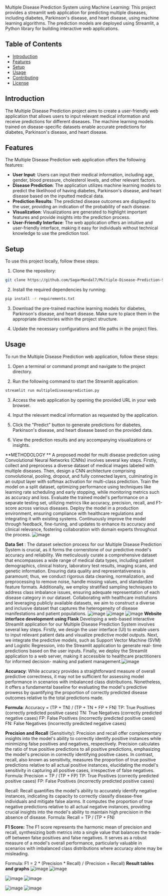 



Multiple Disease Prediction System using Machine Learning: This project provides a streamlit web application for predicting multiple diseases, including diabetes, Parkinson's disease, and heart disease, using machine learning algorithms. The prediction models are deployed using Streamlit, a Python library for building interactive web applications.

## Table of Contents

- [Introduction](#introduction)
- [Features](#features)
- [Setup](#setup)
- [Usage](#usage)
- [Contributing](#contributing)
- [License](#license)

## Introduction

The Multiple Disease Prediction project aims to create a user-friendly web application that allows users to input relevant medical information and receive predictions for different diseases. The machine learning models trained on disease-specific datasets enable accurate predictions for diabetes, Parkinson's disease, and heart disease.

## Features

The Multiple Disease Prediction web application offers the following features:

- **User Input**: Users can input their medical information, including age, gender, blood pressure, cholesterol levels, and other relevant factors.
- **Disease Prediction**: The application utilizes machine learning models to predict the likelihood of having diabetes, Parkinson's disease, and heart disease based on the inputted medical data.
- **Prediction Results**: The predicted disease outcomes are displayed to the user, providing an indication of the probability of each disease.
- **Visualization**: Visualizations are generated to highlight important features and provide insights into the prediction process.
- **User-Friendly Interface**: The web application offers an intuitive and user-friendly interface, making it easy for individuals without technical knowledge to use the prediction tool.

## Setup

To use this project locally, follow these steps:

1. Clone the repository:
   
```bash
git clone https://github.com/SagarMandal7/Multiple-Disease-Prediction-System-using-Machine-Learning/tree/main
```

2. Install the required dependencies by running:
   
```bash
pip install -r requirements.txt
```

3. Download the pre-trained machine learning models for diabetes, Parkinson's disease, and heart disease. Make sure to place them in the appropriate directories within the project structure.

4. Update the necessary configurations and file paths in the project files.

## Usage

To run the Multiple Disease Prediction web application, follow these steps:

1. Open a terminal or command prompt and navigate to the project directory.

2. Run the following command to start the Streamlit application:

```bash
streamlit run multiplediseaseprediction.py
```

3. Access the web application by opening the provided URL in your web browser.

4. Input the relevant medical information as requested by the application.

5. Click the "Predict" button to generate predictions for diabetes, Parkinson's disease, and heart disease based on the provided data.

6. View the prediction results and any accompanying visualizations or insights.



**METHODOLOGY **
A proposed model for multi disease prediction using Convolutional Neural Networks 
(CNNs) involves several key steps. Firstly, collect and preprocess a diverse dataset of 
medical images labeled with multiple diseases. Then, design a CNN architecture 
comprising convolutional, pooling, dropout, and fully connected layers, culminating 
in an output layer with softmax activation for multi-class prediction. Train the model 
on a split dataset, optimizing performance using techniques like learning rate 
scheduling and early stopping, while monitoring metrics such as accuracy and loss. 
Evaluate the trained model's performance on a separate testing set, utilizing metrics 
like accuracy, precision, recall, and F1-score across various diseases. Deploy the 
model in a production environment, ensuring compliance with healthcare regulations 
and integrating it with existing systems. Continuously improve the model through 
feedback, fine-tuning, and updates to enhance its accuracy and clinical relevance, 
fostering collaboration with domain experts throughout the process.
![image](https://github.com/hasil7677/multidiesase-prediction-using-CNN/assets/89244981/56dadc8f-2ca5-410d-aa9b-ad70fb1f1a16)

**Data Set** : 
The dataset selection process for our Multiple Disease Prediction System is 
crucial, as it forms the cornerstone of our predictive model's accuracy and reliability. 
We meticulously curate a comprehensive dataset that encompasses a wide range of 
medical data types, including patient demographics, clinical history, laboratory test 
results, imaging scans, and genetic information. Ensuring data quality and 
representativeness is paramount; thus, we conduct rigorous data cleaning, 
normalization, and preprocessing to remove noise, handle missing values, and 
standardize feature formats. Additionally, we employ stratified sampling techniques 
to address class imbalance issues, ensuring adequate representation of each disease 
category in our dataset. Collaborating with healthcare institutions and leveraging 
publicly available datasets, we aim to construct a diverse and inclusive dataset that 
captures the heterogeneity of disease manifestations and patient populations. 
![image](https://github.com/hasil7677/multidiesase-prediction-using-CNN/assets/89244981/3f622790-517d-4335-91c9-3ee961ccb960)
![image](https://github.com/hasil7677/multidiesase-prediction-using-CNN/assets/89244981/248881e0-af7d-47fb-98b4-82687903c09d)
![image](https://github.com/hasil7677/multidiesase-prediction-using-CNN/assets/89244981/759063f0-e079-4ad4-a68c-65362363c176)
**Website interface development using Flask**
Developing a web-based interactive Streamlit application for our Multiple 
Disease Prediction System involves several key steps. Firstly, we design the user 
interface (UI) to enable users to input relevant patient data and visualize predictive 
model outputs. Next, we integrate the predictive models, such as Support Vector 
Machine (SVM) and Logistic Regression, into the Streamlit application to generate 
real- time predictions based on the user inputs. Finally, we deploy the Streamlit 
application to a web server, making it accessible to healthcare practitioners for 
informed decision- making and patient management.![image](https://github.com/hasil7677/multidiesase-prediction-using-CNN/assets/89244981/328e4b7e-5726-4f25-80fb-c6e5c2853250)


**Accuracy**: While accuracy provides a straightforward measure of overall predictive correctness, it may not be sufficient for assessing model performance in scenarios with imbalanced class distributions. Nonetheless, it offers a fundamental baseline for evaluating the model's predictive prowess by quantifying the proportion of correctly predicted disease outcomes relative to the total predictions made.

**Formula**: Accuracy = (TP + TN) / (TP + TN + FP + FN) TP: True Positives (correctly predicted positive cases)
TN: True Negatives (correctly predicted negative cases) FP: False Positives (incorrectly predicted positive cases) FN: False Negatives (incorrectly predicted negative cases)

**Precision and Recall** (Sensitivity): Precision and recall offer complementary insights into the model's ability to correctly identify positive instances while minimizing false positives and negatives, respectively. Precision calculates the ratio of true positive predictions to all positive predictions, emphasizing the model's precision in correctly identifying positive cases. In contrast, recall, also known as sensitivity, measures the proportion of true positive predictions relative to all actual positive instances, elucidating the model's sensitivity in capturing all positive cases, irrespective of false negatives.
Formula: Precision = TP / (TP + FP)
TP: True Positives (correctly predicted positive cases) FP: False Positives (incorrectly predicted positive cases)

Recall: Recall quantifies the model's ability to accurately identify negative instances, indicating its capacity to correctly classify disease-free individuals and mitigate false alarms. It computes the proportion of true negative predictions relative to all actual negative instances, providing crucial insights into the model's ability to maintain high precision in the absence of disease.
Formula: Recall = TP / (TP + FN)

**F1 Score:** The F1 score represents the harmonic mean of precision and recall, synthesizing both metrics into a single value that balances the trade-off between false positives and false negatives. It serves as a robust measure of a model's overall performance, particularly valuable in scenarios with imbalanced class distributions where accuracy alone may be misleading.

Formula: F1 = 2 * (Precision * Recall) / (Precision + Recall)
**Result tables and graphs**
![image](https://github.com/hasil7677/multidiesase-prediction-using-CNN/assets/89244981/cf9fb6f1-8efe-4561-9bb0-9d7a7bbce020)
![image](https://github.com/hasil7677/multidiesase-prediction-using-CNN/assets/89244981/d0454eb3-516f-49a9-b604-b33ad0844731)

![image](https://github.com/hasil7677/multidiesase-prediction-using-CNN/assets/89244981/672cf66a-57a3-487d-bba9-9ae5e0fde0c6)
![image](https://github.com/hasil7677/multidiesase-prediction-using-CNN/assets/89244981/74026973-0db5-4b61-82b5-7fe0df29c5c2)


![image](https://github.com/hasil7677/multidiesase-prediction-using-CNN/assets/89244981/35242e5d-6554-43b6-9dd8-41f4cac7e7da)
![image](https://github.com/hasil7677/multidiesase-prediction-using-CNN/assets/89244981/b242ac3e-8d1a-4cf7-8da7-8f55709cefb8)

